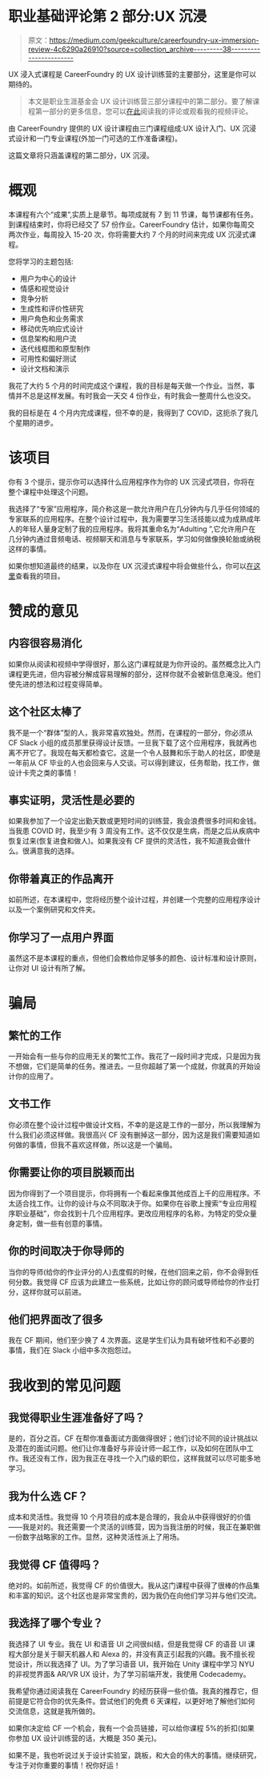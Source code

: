 # 职业基础评论第 2 部分:UX 沉浸

> 原文：<https://medium.com/geekculture/careerfoundry-ux-immersion-review-4c6290a26910?source=collection_archive---------38----------------------->

UX 浸入式课程是 CareerFoundry 的 UX 设计训练营的主要部分，这里是你可以期待的。

> 本文是职业生涯基金会 UX 设计训练营三部分课程中的第二部分。要了解课程第一部分的更多信息，您可以[在此](https://bootcamp.uxdesign.cc/careerfoundry-ux-design-review-pt1-ea6070db1e0c)阅读我的评论或观看我的视频评论。

由 CareerFoundry 提供的 UX 设计课程由三门课程组成:UX 设计入门、UX 沉浸式设计和一门专业课程(外加一门可选的工作准备课程)。

这篇文章将只涵盖课程的第二部分，UX 沉浸。

# 概观

本课程有六个“成果”,实质上是章节。每项成就有 7 到 11 节课，每节课都有任务。到课程结束时，你将已经交了 57 份作业。CareerFoundry 估计，如果你每周交两次作业，每周投入 15-20 次，你将需要大约 7 个月的时间来完成 UX 沉浸式课程。

您将学习的主题包括:

*   用户为中心的设计
*   情感和视觉设计
*   竞争分析
*   生成性和评价性研究
*   用户角色和业务需求
*   移动优先响应式设计
*   信息架构和用户流
*   迭代线框图和原型制作
*   可用性和偏好测试
*   设计文档和演示

我花了大约 5 个月的时间完成这个课程，我的目标是每天做一个作业。当然，事情并不总是这样发展。有时我会一天交 4 份作业，有时我会一整周什么也没交。

我的目标是在 4 个月内完成课程，但不幸的是，我得到了 COVID，这扼杀了我几个星期的进步。

# 该项目

你有 3 个提示，提示你可以选择什么应用程序作为你的 UX 沉浸式项目，你将在整个课程中处理这个问题。

我选择了“专家”应用程序，简介称这是一款允许用户在几分钟内与几乎任何领域的专家联系的应用程序。在整个设计过程中，我为需要学习生活技能以成为成熟成年人的年轻人量身定制了我的应用程序。我将其重命名为“Adulting ”,它允许用户在几分钟内通过音频电话、视频聊天和消息与专家联系，学习如何做像换轮胎或纳税这样的事情。

如果你想知道最终的结果，以及你在 UX 沉浸式课程中将会做些什么，你可以[在这里](https://www.behance.net/gallery/118271223/The-Adulting-App)查看我的项目。

# 赞成的意见

## 内容很容易消化

如果你从阅读和视频中学得很好，那么这门课程就是为你开设的。虽然概念比入门课程更先进，但内容被分解成容易理解的部分，这样你就不会被新信息淹没。他们使先进的想法和过程变得简单。

## 这个社区太棒了

我不是一个“群体”型的人，我非常喜欢独处。然而，在课程的一部分，你必须从 CF Slack 小组的成员那里获得设计反馈。一旦我下载了这个应用程序，我就再也离不开它了。我现在每天都检查它。这是一个令人鼓舞和乐于助人的社区，即使是一年前从 CF 毕业的人也会回来与人交谈。可以得到建议，任务帮助，找工作，做设计卡壳之类的事情！

## 事实证明，灵活性是必要的

如果我参加了一个设定出勤天数或更短时间的训练营，我会浪费很多时间和金钱。当我患 COVID 时，我至少有 3 周没有工作。这不仅仅是生病，而是之后从疾病中恢复过来(恢复进食和做人)。如果我没有 CF 提供的灵活性，我不知道我会做什么。很满意我的选择。

## 你带着真正的作品离开

如前所述，在本课程中，您将经历整个设计过程，并创建一个完整的应用程序设计以及一个案例研究和文件夹。

## 你学习了一点用户界面

虽然这不是本课程的重点，但他们会教给你足够多的颜色、设计标准和设计原则，让你对 UI 设计有所了解。

# 骗局

## 繁忙的工作

一开始会有一些与你的应用无关的繁忙工作。我花了一段时间才完成，只是因为我不想做，它们是简单的任务。推进去。一旦你超越了第一个成就，你就真的开始设计你的应用了。

## 文书工作

你必须在整个设计过程中做设计文档，不幸的是这是工作的一部分，所以我理解为什么我们必须这样做。我很高兴 CF 没有删掉这一部分，因为这是我们需要知道如何做的事情，但我不喜欢这样做，所以这是一个骗局。

## 你需要让你的项目脱颖而出

因为你得到了一个项目提示，你将拥有一个看起来像其他成百上千的应用程序。不太适合找工作。让你的设计与众不同取决于你。如果你在谷歌上搜索“专业应用程序职业基础”，你会找到十几个应用程序。更改应用程序的名称，为特定的受众量身定制，做一些有创意的事情。

## 你的时间取决于你导师的

当你的导师(给你的作业评分的人)去度假的时候，在他们回来之前，你不会得到任何分数。我觉得 CF 应该为此建立一些系统，比如让你的顾问或导师给你的作业打分，这样你就可以前进。

## 他们把界面改了很多

我在 CF 期间，他们至少换了 4 次界面。这是学生们认为具有破坏性和不必要的事情，我们在 Slack 小组中多次抱怨过。

# 我收到的常见问题

## 我觉得职业生涯准备好了吗？

是的，百分之百。CF 在帮你准备面试方面做得很好；他们讨论不同的设计挑战以及潜在的面试问题。他们让你准备好与非设计师一起工作，以及如何在团队中工作。我还没有工作，因为我正在寻找一个入门级的职位，这样我就可以尽可能多地学习。

## 我为什么选 CF？

成本和灵活性。我觉得 10 个月项目的成本是合理的，我会从中获得很好的价值——我是对的。我还需要一个灵活的训练营，因为当我注册的时候，我正在兼职做一份数字战略家的工作。显然，这种灵活性派上了用场。

## 我觉得 CF 值得吗？

绝对的。如前所述，我觉得 CF 的价值很大。我从这门课程中获得了很棒的作品集和丰富的知识。这个社区也是非常宝贵的，因为我仍在向他们学习并与他们交流。

## 我选择了哪个专业？

我选择了 UI 专业。我在 UI 和语音 UI 之间很纠结，但是我觉得 CF 的语音 UI 课程大部分是关于聊天机器人和 Alexa 的，并没有真正引起我的兴趣。我不擅长视觉设计，所以我选择了 UI。为了学习语音 UI，我开始在 Unity 课程中学习 NYU 的非视觉界面& AR/VR UX 设计，为了学习前端开发，我使用 Codecademy。

我希望你通过阅读我在 CareerFoundry 的经历获得一些价值。我真的推荐它，但前提是它符合你的优先条件。尝试他们的免费 6 天课程，以更好地了解他们如何交流信息，这就是我所做的。

如果你决定给 CF 一个机会，我有一个会员链接，可以给你课程 5%的折扣(如果你参加 UX 设计训练营的话，大概是 350 美元)。

如果不是，我也听说过关于设计实验室，跳板，和大会的伟大的事情。继续研究，专注于对你重要的事情！祝你好运！